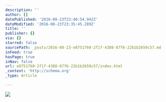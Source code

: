 ```yaml
---
description: ''
author: []
datePublished: '2016-08-23T23:40:54.942Z'
dateModified: '2016-08-23T23:35:45.289Z'
title: ''
publisher: {}
via: {}
starred: false
sourcePath: _posts/2016-08-23-e8751760-2f1f-4388-87f6-22b1b2659c57.md
inFeed: true
hasPage: true
inNav: false
url: e8751760-2f1f-4388-87f6-22b1b2659c57/index.html
_context: 'http://schema.org'
_type: Article

---
```

![](https://the-grid-user-content.s3-us-west-2.amazonaws.com/a96af693-2f99-4961-adb3-31fc37faa2d9.jpg)